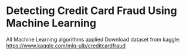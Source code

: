 # Detecting Credit Card Fraud Using Machine Learning
All Machine Learning algorithms applied Download dataset from kaggle: https://www.kaggle.com/mlg-ulb/creditcardfraud

